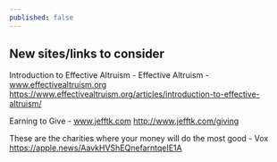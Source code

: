 ```yaml
---
published: false
---
```

## New sites/links to consider

Introduction to Effective Altruism - Effective Altruism - www.effectivealtruism.org
https://www.effectivealtruism.org/articles/introduction-to-effective-altruism/

Earning to Give - www.jefftk.com
http://www.jefftk.com/giving

These are the charities where your money will do the most good - Vox
https://apple.news/AavkHVShEQnefarntqeIE1A